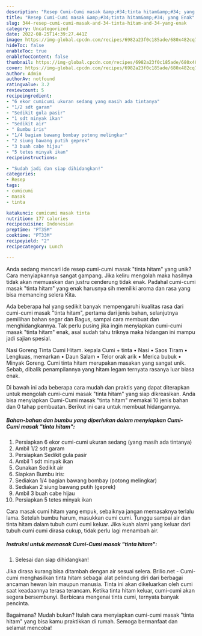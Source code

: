 ```yaml
---
description: "Resep Cumi-Cumi masak &amp;#34;tinta hitam&amp;#34; yang Enak"
title: "Resep Cumi-Cumi masak &amp;#34;tinta hitam&amp;#34; yang Enak"
slug: 344-resep-cumi-cumi-masak-and-34-tinta-hitam-and-34-yang-enak
category: Uncategorized
date: 2022-08-25T14:39:27.441Z
image: https://img-global.cpcdn.com/recipes/6982a23f0c185ade/680x482cq70/cumi-cumi-masak-tinta-hitam-foto-resep-utama.jpg
hideToc: false
enableToc: true
enableTocContent: false
thumbnail: https://img-global.cpcdn.com/recipes/6982a23f0c185ade/680x482cq70/cumi-cumi-masak-tinta-hitam-foto-resep-utama.jpg
cover: https://img-global.cpcdn.com/recipes/6982a23f0c185ade/680x482cq70/cumi-cumi-masak-tinta-hitam-foto-resep-utama.jpg
author: Admin
authorAv: notfound
ratingvalue: 3.2
reviewcount: 5
recipeingredient:
- "6 ekor cumicumi ukuran sedang yang masih ada tintanya"
- "1/2 sdt garam"
- "Sedikit gula pasir"
- "1 sdt minyak ikan"
- "Sedikit air"
- " Bumbu iris"
- "1/4 bagian bawang bombay potong melingkar"
- "2 siung bawang putih geprek"
- "3 buah cabe hijau"
- "5 tetes minyak ikan"
recipeinstructions:

- "Sudah jadi dan siap dihidangkan!"
categories:
- Resep
tags:
- cumicumi
- masak
- tinta

katakunci: cumicumi masak tinta 
nutrition: 177 calories
recipecuisine: Indonesian
preptime: "PT35M"
cooktime: "PT33M"
recipeyield: "2"
recipecategory: Lunch

---
```





Anda sedang mencari ide resep cumi-cumi masak &#34;tinta hitam&#34; yang unik? Cara menyiapkannya sangat gampang. Jika keliru mengolah maka hasilnya tidak akan memuaskan dan justru cenderung tidak enak. Padahal cumi-cumi masak &#34;tinta hitam&#34; yang enak harusnya sih memiliki aroma dan rasa yang bisa memancing selera Kita.





Ada beberapa hal yang sedikit banyak mempengaruhi kualitas rasa dari cumi-cumi masak &#34;tinta hitam&#34;, pertama dari jenis bahan, selanjutnya pemilihan bahan segar dan Bagus, sampai cara membuat dan menghidangkannya. Tak perlu pusing jika ingin menyiapkan cumi-cumi masak &#34;tinta hitam&#34; enak,      asal sudah tahu triknya maka hidangan ini mampu jadi sajian spesial.














Nasi Goreng Tinta Cumi Hitam. kepala Cumi + tinta • Nasi • Saos Tiram • Lengkuas, memarkan • Daun Salam • Telor orak arik • Merica bubuk • Minyak Goreng. Cumi tinta hitam merupakan masakan yang sangat unik. Sebab, dibalik penampilannya yang hitam legam ternyata rasanya luar biasa enak.






Di bawah ini ada beberapa cara mudah dan praktis yang dapat diterapkan untuk mengolah cumi-cumi masak &#34;tinta hitam&#34; yang siap dikreasikan. Anda bisa menyiapkan Cumi-Cumi masak &#34;tinta hitam&#34; memakai 10 jenis bahan dan 0 tahap pembuatan. Berikut ini cara untuk membuat hidangannya.

<!--inarticleads1-->

##### Bahan-bahan dan bumbu yang diperlukan dalam menyiapkan Cumi-Cumi masak &#34;tinta hitam&#34;:

1. Persiapkan 6 ekor cumi-cumi ukuran sedang (yang masih ada tintanya)
1. Ambil 1/2 sdt garam
1. Persiapkan Sedikit gula pasir
1. Ambil 1 sdt minyak ikan
1. Gunakan Sedikit air
1. Siapkan  Bumbu iris:
1. Sediakan 1/4 bagian bawang bombay (potong melingkar)
1. Sediakan 2 siung bawang putih (geprek)
1. Ambil 3 buah cabe hijau
1. Persiapkan 5 tetes minyak ikan


Cara masak cumi hitam yang empuk, sebaiknya jangan memasaknya terlalu lama. Setelah bumbu harum, masukkan cumi cumi. Tunggu sampai air dan tinta hitam dalam tubuh cumi cumi keluar. Jika kuah alami yang keluar dari tubuh cumi cumi dirasa cukup, tidak perlu lagi menambah air. 

<!--inarticleads2-->

##### Instruksi untuk memasak Cumi-Cumi masak &#34;tinta hitam&#34;:


1. Selesai dan siap dihidangkan!

Jika dirasa kurang bisa ditambah dengan air sesuai selera. Brilio.net - Cumi-cumi menghasilkan tinta hitam sebagai alat pelindung diri dari berbagai ancaman hewan lain maupun manusia. Tinta ini akan dikeluarkan oleh cumi saat keadaannya terasa terancam. Ketika tinta hitam keluar, cumi-cumi akan segera bersembunyi. Berbicara mengenai tinta cumi, ternyata banyak pencinta. 

Bagaimana? Mudah bukan? Itulah cara menyiapkan cumi-cumi masak &#34;tinta hitam&#34; yang bisa kamu praktikkan di rumah. Semoga bermanfaat dan selamat mencoba!
